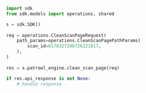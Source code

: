 <!-- Start SDK Example Usage -->
```python
import sdk
from sdk.models import operations, shared

s = sdk.SDK()
    
req = operations.CleanScanPageRequest(
    path_params=operations.CleanScanPagePathParams(
        scan_id=6178327298726221817,
    ),
)
    
res = s.patrowl_engine.clean_scan_page(req)

if res.api_response is not None:
    # handle response
```
<!-- End SDK Example Usage -->